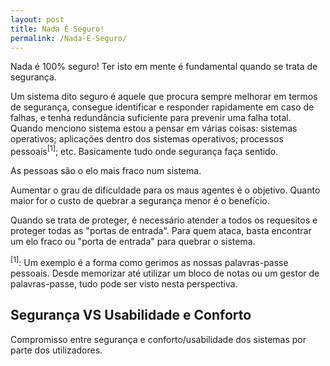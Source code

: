 ```yaml
---
layout: post
title: Nada É Seguro!
permalink: /Nada-E-Seguro/
---
```


Nada é 100% seguro! Ter isto em mente é fundamental quando se trata de segurança.

Um sistema dito seguro é aquele que procura sempre melhorar em termos de segurança, consegue identificar e responder rapidamente em caso de falhas, e tenha redundância suficiente para prevenir uma falha total.
Quando menciono sistema estou a pensar em várias coisas: sistemas operativos; aplicações dentro dos sistemas operativos; processos pessoais<sup>[1]</sup>; etc. Basicamente tudo onde segurança faça sentido.

As pessoas são o elo mais fraco num sistema.

Aumentar o grau de dificuldade para os maus agentes é o objetivo. Quanto maior for o custo de quebrar a segurança menor é o benefício.

Quando se trata de proteger, é necessário atender a todos os requesitos e proteger todas as "portas de entrada". Para quem ataca, basta encontrar um elo fraco ou "porta de entrada" para quebrar o sistema.

<sup>[1]</sup>: Um exemplo é a forma como gerimos as nossas palavras-passe pessoais. Desde memorizar até utilizar um bloco de notas ou um gestor de palavras-passe, tudo pode ser visto nesta perspectiva.

## Segurança VS Usabilidade e Conforto

Compromisso entre segurança e conforto/usabilidade dos sistemas por parte dos utilizadores.